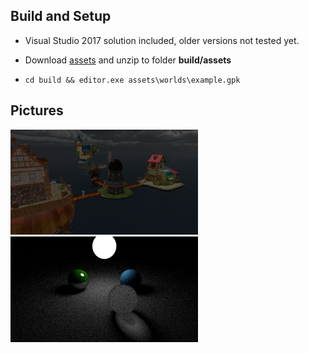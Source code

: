 ## Build and Setup

* Visual Studio 2017 solution included, older versions not tested yet.

* Download [assets](https://1drv.ms/f/s!AscuI7zTwJKYlE_8553hmdxcn5up) and unzip to folder **build/assets**

* `cd build && editor.exe assets\worlds\example.gpk`

## Pictures

<img src="https://github.com/yngccc/agby/blob/master/misc/houses.png" width="300">

<img src="https://github.com/yngccc/agby/blob/master/misc/spheres.png" width="300">

<!-- <img src="https://github.com/yngccc/agby/blob/master/misc/sword.png" width="300"> -->
